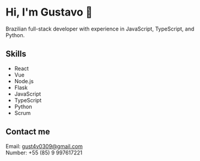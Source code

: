 # Hi, I'm Gustavo 👋

Brazilian full-stack developer with experience in JavaScript, TypeScript, and Python.

## Skills
- React
- Vue
- Node.js
- Flask
- JavaScript
- TypeScript
- Python
- Scrum

## Contact me

Email: gust4v0309@gmail.com <br/>
Number: +55 (85) 9 997617221

